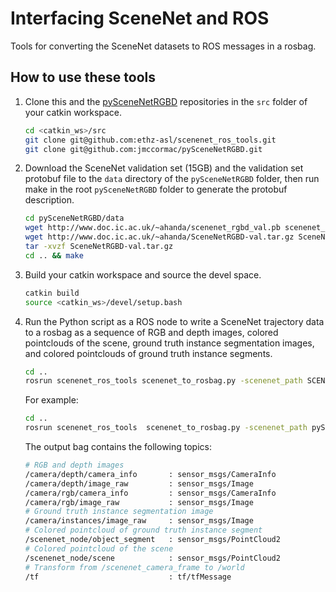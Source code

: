 # Interfacing SceneNet and ROS
Tools for converting the SceneNet datasets to ROS messages in a rosbag.

## How to use these tools
1. Clone this and the [pySceneNetRGBD](https://github.com/jmccormac/pySceneNetRGBD) repositories in the `src` folder of your catkin workspace.

    ```bash
    cd <catkin_ws>/src
    git clone git@github.com:ethz-asl/scenenet_ros_tools.git
    git clone git@github.com:jmccormac/pySceneNetRGBD.git
    ```

2. Download the SceneNet validation set (15GB) and the validation set protobuf file to the `data` directory of the `pySceneNetRGBD` folder, then run make in the root `pySceneNetRGBD` folder to generate the protobuf description.

    ```bash
    cd pySceneNetRGBD/data
    wget http://www.doc.ic.ac.uk/~ahanda/scenenet_rgbd_val.pb scenenet_rgbd_val.pb
    wget http://www.doc.ic.ac.uk/~ahanda/SceneNetRGBD-val.tar.gz SceneNetRGBD-val.tar.gz
    tar -xvzf SceneNetRGBD-val.tar.gz
    cd .. && make
    ```

3. Build your catkin workspace and source the devel space.

    ```bash
    catkin build
    source <catkin_ws>/devel/setup.bash
    ```

4. Run the Python script as a ROS node to write a SceneNet trajectory data to a rosbag as a sequence of RGB and depth images, colored pointclouds of the scene, ground truth instance segmentation images, and colored pointclouds of ground truth instance segments.

    ```bash
    cd ..
    rosrun scenenet_ros_tools scenenet_to_rosbag.py -scenenet_path SCENENET_PATH -trajectory TRAJECTORY -to_frame TO_FRAME -output_bag OUTPUT_BAG
    ```

    For example:
    ```bash
    cd ..
    rosrun scenenet_ros_tools  scenenet_to_rosbag.py -scenenet_path pySceneNetRGBD/ -trajectory 1 -output_bag scenenet_traj_1.bag
    ```
    The output bag contains the following topics:
    ```bash
    # RGB and depth images
    /camera/depth/camera_info       : sensor_msgs/CameraInfo
    /camera/depth/image_raw         : sensor_msgs/Image        
    /camera/rgb/camera_info         : sensor_msgs/CameraInfo
    /camera/rgb/image_raw           : sensor_msgs/Image
    # Ground truth instance segmentation image
    /camera/instances/image_raw     : sensor_msgs/Image
    # Colored pointcloud of ground truth instance segment         
    /scenenet_node/object_segment   : sensor_msgs/PointCloud2
    # Colored pointcloud of the scene
    /scenenet_node/scene            : sensor_msgs/PointCloud2
    # Transform from /scenenet_camera_frame to /world
    /tf                             : tf/tfMessage
    ```
